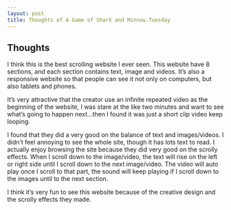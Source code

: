 ```yaml
---
layout: post
title: Thoughts of A Game of Shark and Minnow.Tuesday
---
```


<h2>Thoughts </h2>
  I think this is the best scrolling website I ever seen. This website have 8 sections, and each section contains text, image and videos. It’s also a responsive website so that people can see it not only on computers, but also tablets and phones.

  It’s very attractive that the creator use an infinite repeated video as the beginning of the website, I was stare at the like two minutes and want to see what’s going to happen next…then I found it was just a short clip video keep looping.
  
  I found that they did a very good on the balance of text and images/videos. I didn’t feel annoying to see the whole site, though it has lots text to read. I actually enjoy browsing the site because they did very good on the scrolly effects. When I scroll down to the image/video, the text will rise on the left or right side until I scroll down to the next image/video. The video will auto play once I scroll to that part, the sound will keep playing if I scroll down to the images until to the next section.
  
  I think it’s very fun to see this website because of the creative design and the scrolly effects they made.
